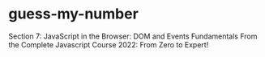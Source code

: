 # guess-my-number
Section 7: JavaScript in the Browser: DOM and Events Fundamentals From the Complete Javascript Course 2022: From Zero to Expert!
